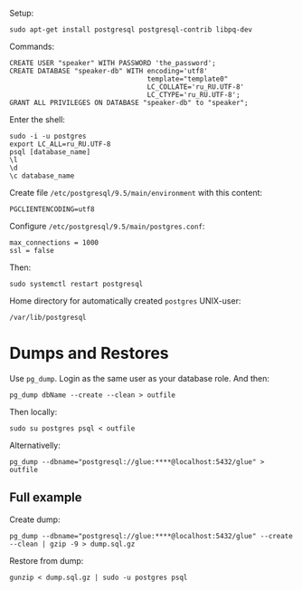 Setup:

    sudo apt-get install postgresql postgresql-contrib libpq-dev

Commands:

    CREATE USER "speaker" WITH PASSWORD 'the_password';
    CREATE DATABASE "speaker-db" WITH encoding='utf8'
                                      template="template0"
                                      LC_COLLATE='ru_RU.UTF-8'
                                      LC_CTYPE='ru_RU.UTF-8';
    GRANT ALL PRIVILEGES ON DATABASE "speaker-db" to "speaker";

Enter the shell:

    sudo -i -u postgres
    export LC_ALL=ru_RU.UTF-8
    psql [database_name]
    \l
    \d
    \c database_name

Create file `/etc/postgresql/9.5/main/environment` with this content:

    PGCLIENTENCODING=utf8

Configure `/etc/postgresql/9.5/main/postgres.conf`:

    max_connections = 1000
    ssl = false

Then:

    sudo systemctl restart postgresql

Home directory for automatically created `postgres` UNIX-user:

    /var/lib/postgresql


# Dumps and Restores

Use `pg_dump`. Login as the same user as your database role. And then:

    pg_dump dbName --create --clean > outfile

Then locally:

    sudo su postgres psql < outfile

Alternativelly:

    pg_dump --dbname="postgresql://glue:****@localhost:5432/glue" > outfile

## Full example

Create dump:

    pg_dump --dbname="postgresql://glue:****@localhost:5432/glue" --create --clean | gzip -9 > dump.sql.gz

Restore from dump:

    gunzip < dump.sql.gz | sudo -u postgres psql

